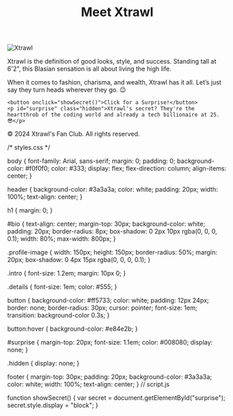 <!DOCTYPE html>
<html lang="en">
<head>
  <meta charset="UTF-8">
  <meta name="viewport" content="width=device-width, initial-scale=1.0">
  <title>Xtrawl - The Good Looking, Rich, 6'2 Blasian</title>
  <link rel="stylesheet" href="styles.css">
</head>
<body>
  <header>
    <h1>Meet Xtrawl</h1>
  </header>

  <section id="bio">
    <img src="xtrawl-image.jpg" alt="Xtrawl" class="profile-image">
    <p class="intro">Xtrawl is the definition of good looks, style, and success. Standing tall at 6'2", this Blasian sensation is all about living the high life.</p>
    <p class="details">When it comes to fashion, charisma, and wealth, Xtrawl has it all. Let’s just say they turn heads wherever they go. 😉</p>
    
    <button onclick="showSecret()">Click for a Surprise!</button>
    <p id="surprise" class="hidden">Xtrawl's secret? They're the heartthrob of the coding world and already a tech billionaire at 25. 😎</p>
  </section>

  <footer>
    <p>&copy; 2024 Xtrawl's Fan Club. All rights reserved.</p>
  </footer>

  <script src="script.js"></script>
</body>
</html>
/* styles.css */

body {
  font-family: Arial, sans-serif;
  margin: 0;
  padding: 0;
  background-color: #f0f0f0;
  color: #333;
  display: flex;
  flex-direction: column;
  align-items: center;
}

header {
  background-color: #3a3a3a;
  color: white;
  padding: 20px;
  width: 100%;
  text-align: center;
}

h1 {
  margin: 0;
}

#bio {
  text-align: center;
  margin-top: 30px;
  background-color: white;
  padding: 20px;
  border-radius: 8px;
  box-shadow: 0 2px 10px rgba(0, 0, 0, 0.1);
  width: 80%;
  max-width: 800px;
}

.profile-image {
  width: 150px;
  height: 150px;
  border-radius: 50%;
  margin: 20px;
  box-shadow: 0 4px 15px rgba(0, 0, 0, 0.1);
}

.intro {
  font-size: 1.2em;
  margin: 10px 0;
}

.details {
  font-size: 1em;
  color: #555;
}

button {
  background-color: #ff5733;
  color: white;
  padding: 12px 24px;
  border: none;
  border-radius: 30px;
  cursor: pointer;
  font-size: 1em;
  transition: background-color 0.3s;
}

button:hover {
  background-color: #e84e2b;
}

#surprise {
  margin-top: 20px;
  font-size: 1.1em;
  color: #008080;
  display: none;
}

.hidden {
  display: none;
}

footer {
  margin-top: 30px;
  padding: 20px;
  background-color: #3a3a3a;
  color: white;
  width: 100%;
  text-align: center;
}
// script.js

function showSecret() {
  var secret = document.getElementById("surprise");
  secret.style.display = "block";
}
